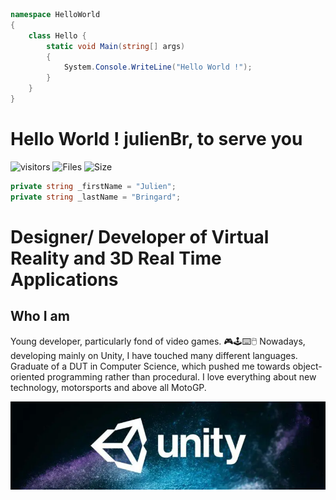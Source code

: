 ```c#
namespace HelloWorld
{
    class Hello {
        static void Main(string[] args)
        {
            System.Console.WriteLine("Hello World !");
        }
    }
}
```

# Hello World ! julienBr, to serve you

![visitors](https://visitor-badge.glitch.me/badge?page_id=julienBr)
![Files](https://img.shields.io/github/directory-file-count/julienBr/julienBr?style=flat-square)
![Size](https://img.shields.io/github/repo-size/julienBr/julienBr?style=flat-square)
<img src="#" alt="">

```c#
private string _firstName = "Julien";
private string _lastName = "Bringard";
```

# Designer/ Developer of Virtual Reality and 3D Real Time Applications

## Who I am

<p>
    Young developer, particularly fond of video games. 🎮🕹️⌨️🖱️
    Nowadays, developing mainly on Unity, I have touched many different languages. Graduate of a DUT in Computer Science, which pushed me towards object-oriented programming rather than procedural.
    I love everything about new technology, motorsports and above all MotoGP.
</p>

<p><img width="800" src="img\unity.png" alt="Unity"/></p>